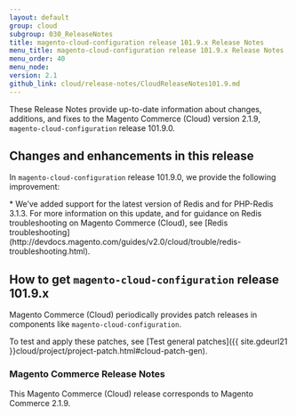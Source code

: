 ```yaml
---
layout: default
group: cloud
subgroup: 030_ReleaseNotes
title: magento-cloud-configuration release 101.9.x Release Notes
menu_title: magento-cloud-configuration release 101.9.x Release Notes
menu_order: 40
menu_node: 
version: 2.1
github_link: cloud/release-notes/CloudReleaseNotes101.9.md
---
```

 
These Release Notes provide up-to-date information about changes, additions, and fixes to the Magento Commerce (Cloud) version 2.1.9, `magento-cloud-configuration` release 101.9.0. 

## Changes and enhancements in this release
In `magento-cloud-configuration` release 101.9.0, we provide the following improvement:


<!--- MAGECLOUD-1005 -->* We’ve added support for the latest version of Redis and for PHP-Redis 3.1.3. For more information on this update, and for guidance on Redis troubleshooting on Magento Commerce (Cloud), see [Redis troubleshooting](http://devdocs.magento.com/guides/v2.0/cloud/trouble/redis-troubleshooting.html).




## How to get `magento-cloud-configuration` release 101.9.x
Magento Commerce (Cloud) periodically provides patch releases in components like `magento-cloud-configuration`.

To test and apply these patches, see [Test general patches]({{ site.gdeurl21 }}cloud/project/project-patch.html#cloud-patch-gen).

### Magento Commerce Release Notes
This Magento Commerce (Cloud) release corresponds to Magento Commerce 2.1.9.

